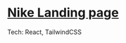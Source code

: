 
# [Nike Landing page](https://651a26f02e43b23513393d1d--prismatic-cactus-a6ffe1.netlify.app/)


Tech: React, TailwindCSS
